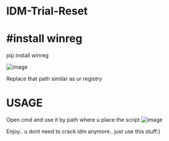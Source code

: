 # IDM-Trial-Reset

# #install winreg
pip install winreg




![image](https://github.com/Rzkdriech/IDM-Trial-Reset/assets/87889949/d65caf98-8703-4df8-9158-7d71d429c89c)

Replace that path similar as ur registry

# USAGE
Open cmd and use it by path where u place the script
![image](https://github.com/Rzkdriech/IDM-Trial-Reset/assets/87889949/1a4d2107-f5a9-4d9a-9289-1b6030e524c9)

Enjoy.. u dont need to crack idm anymore.. just use this stuff:)

